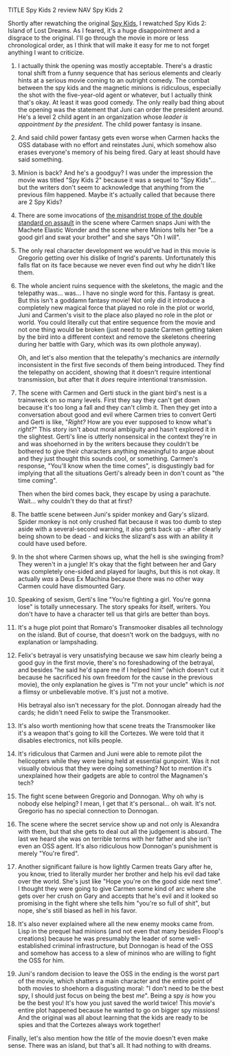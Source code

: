 TITLE Spy Kids 2 review
NAV Spy Kids 2

Shortly after rewatching the original [Spy Kids](spy_kids), I rewatched Spy Kids 2: Island of Lost Dreams. As I feared, it's a huge disappointment and a disgrace to the original. I'll go through the movie in more or less chronological order, as I think that will make it easy for me to not forget anything I want to criticize.

1. I actually think the opening was mostly acceptable. There's a drastic tonal shift from a funny sequence that has serious elements and clearly hints at a serious movie coming to an outright comedy. The combat between the spy kids and the magnetic minions is ridiculous, especially the shot with the five-year-old agent or whatever, but I actually think that's okay. At least it was good comedy. The only really bad thing about the opening was the statement that Juni can order the president around. He's a level 2 child agent in an organization whose *leader is appointment by the president*. The child power fantasy is insane.

2. And said child power fantasy gets even worse when Carmen hacks the OSS database with no effort and reinstates Juni, which somehow also erases everyone's memory of his being fired. Gary at least should have said something.

3. Minion is back? And he's a goodguy? I was under the impression the movie was titled "Spy Kids 2" because it was a sequel to "Spy Kids"... but the writers don't seem to acknowledge that anything from the previous film happened. Maybe it's actually called that because there are 2 Spy Kids?

4. There are some invocations of [the misandrist trope of the double standard on assault](/fiction/sexist_tropes) in the scene where Carmen snaps Juni with the Machete Elastic Wonder and the scene where Minions tells her "be a good girl and swat your brother" and she says "Oh I will".

5. The only real character development we would've had in this movie is Gregorio getting over his dislike of Ingrid's parents. Unfortunately this falls flat on its face because we never even find out why he didn't like them.

6. The whole ancient ruins sequence with the skeletons, the magic and the telepathy was... was... I have no single word for this. Fantasy is great. But this isn't a goddamn fantasy movie! Not only did it introduce a completely new magical force that played no role in the plot or world, Juni and Carmen's visit to the place also played no role in the plot or world. You could literally cut that entire sequence from the movie and not one thing would be broken (just need to paste Carmen getting taken by the bird into a different context and remove the skeletons cheering during her battle with Gary, which was its own plothole anyway).

	Oh, and let's also mention that the telepathy's mechanics are *internally* inconsistent in the first five seconds of them being introduced. They find the telepathy on accident, showing that it doesn't require intentional transmission, but after that it *does* require intentional transmission.

7. The scene with Carmen and Gerti stuck in the giant bird's nest is a trainwreck on so many levels. First they say they can't get down because it's too long a fall and they can't climb it. Then they get into a conversation about good and evil where Carmen tries to convert Gerti and Gerti is like, "*Right?* How are you ever supposed to know what's *right?*" This story isn't about moral ambiguity and hasn't explored it in the slightest. Gerti's line is utterly nonsensical in the context they're in and was shoehorned in by the writers because they couldn't be bothered to give their characters anything meaningful to argue about and they just thought this sounds cool, or something. Carmen's response, "You'll know when the time comes", is disgustingly bad for implying that all the situations Gerti's already been in don't count as "the time coming".

	Then when the bird comes back, they escape by using a parachute. Wait... why couldn't they do that at first?

8. The battle scene between Juni's spider monkey and Gary's slizard. Spider monkey is not only crushed flat because it was too dumb to step aside with a several-second warning, it also gets back up - after clearly being shown to be dead - and kicks the slizard's ass with an ability it could have used before.

9. In the shot where Carmen shows up, what the hell is she swinging from? They weren't in a jungle! It's okay that the fight between her and Gary was completely one-sided and played for laughs, but this is not okay. It actually *was* a Deus Ex Machina because there was no other way Carmen could have dismounted Gary.

10. Speaking of sexism, Gerti's line "You're fighting a girl. You're gonna lose" is totally unnecessary. The story speaks for itself, writers. You don't have to have a character tell us that girls are better than boys.

11. It's a huge plot point that Romaro's Transmooker disables all technology on the island. But of course, that doesn't work on the badguys, with no explanation or lampshading.

12. Felix's betrayal is very unsatisfying because we saw him clearly being a good guy in the first movie, there's no foreshadowing of the betrayal, and besides "he said he'd spare me if I helped him" (which doesn't cut it because he sacrificed his own freedom for the cause in the previous movie), the only explanation he gives is "I'm not your uncle" which is *not* a flimsy or unbelievable motive. It's just not a motive.

	His betrayal also isn't necessary for the plot. Donnogan already had the cards; he didn't need Felix to swipe the Transmooker.

13. It's also worth mentioning how that scene treats the Transmooker like it's a weapon that's going to kill the Cortezes. We were told that it disables electronics, not kills people.

14. It's ridiculous that Carmen and Juni were able to remote pilot the helicopters while they were being held at essential gunpoint. Was it not visually obvious that they were doing something? Not to mention it's unexplained how their gadgets are able to control the Magnamen's tech?

15. The fight scene between Gregorio and Donnogan. Why oh why is nobody else helping? I mean, I get that it's personal... oh wait. It's not. Gregorio has no special connection to Donnogan.

16. The scene where the secret service show up and not only is Alexandra with them, but that she gets to deal out all the judgement is absurd. The last we heard she was on terrible terms with her father and she isn't even an OSS agent. It's also ridiculous how Donnogan's punishment is merely "You're fired".

17. Another significant failure is how lightly Carmen treats Gary after he, you know, tried to literally murder her brother and help his evil dad take over the world. She's just like "Hope you're on the good side next time". I thought they were going to give Carmen some kind of arc where she gets over her crush on Gary and accepts that he's evil and it looked so promising in the fight where she tells him "you're so full of shit", but nope, she's still biased as hell in his favor.

18. It's also never explained where all the new enemy mooks came from. Lisp in the prequel had minions (and not even that many besides Floop's creations) because he was presumably the leader of some well-established criminal infrastructure, but Donnogan is head of the OSS and somehow has access to a slew of mininos who are willing to fight the OSS for him.

19. Juni's random decision to leave the OSS in the ending is the worst part of the movie, which shatters a main character and the entire point of both movies to shoehorn a disgusting moral: "I don't need to be the best spy, I should just focus on being the best *me*". Being a spy *is* how you be the best you! It's how you just saved the world twice! This movie's entire plot happened because he wanted to go on bigger spy missions! And the original was all about learning that the kids are ready to be spies and that the Cortezes always work together!

Finally, let's also mention how the *title* of the movie doesn't even make sense. There was an island, but that's all. It had nothing to with dreams.
